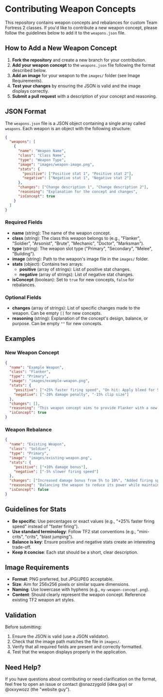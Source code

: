 # Contributing Weapon Concepts

This repository contains weapon concepts and rebalances for custom Team Fortress 2 classes. If you'd like to contribute a new weapon concept, please follow the guidelines below to add it to the `weapons.json` file.

## How to Add a New Weapon Concept

1. **Fork the repository** and create a new branch for your contribution.
2. **Add your weapon concept** to the `weapons.json` file following the format described below.
3. **Add an image** for your weapon to the `images/` folder (see Image Requirements).
4. **Test your changes** by ensuring the JSON is valid and the image displays correctly.
5. **Submit a pull request** with a description of your concept and reasoning.

## JSON Format

The `weapons.json` file is a JSON object containing a single array called `weapons`. Each weapon is an object with the following structure:

```json
{
  "weapons": [
    {
      "name": "Weapon Name",
      "class": "Class Name",
      "type": "Weapon Type",
      "image": "images/weapon-image.png",
      "stats": {
        "positive": ["Positive stat 1", "Positive stat 2"],
        "negative": ["Negative stat 1", "Negative stat 2"]
      },
      "changes": ["Change description 1", "Change description 2"],
      "reasoning": "Explanation for the concept and changes",
      "isConcept": true
    }
  ]
}
```

### Required Fields

- **name** (string): The name of the weapon concept.
- **class** (string): The class this weapon belongs to (e.g., "Flanker", "Soldier", "Arsonist", "Brute", "Mechanic", "Doctor", "Marksman").
- **type** (string): The weapon slot type ("Primary", "Secondary", "Melee", "Building").
- **image** (string): Path to the weapon's image file in the `images/` folder.
- **stats** (object): Contains two arrays:
  - **positive** (array of strings): List of positive stat changes.
  - **negative** (array of strings): List of negative stat changes.
- **isConcept** (boolean): Set to `true` for new concepts, `false` for rebalances.

### Optional Fields

- **changes** (array of strings): List of specific changes made to the weapon. Can be empty `[]` for new concepts.
- **reasoning** (string): Explanation of the concept's design, balance, or purpose. Can be empty `""` for new concepts.

## Examples

### New Weapon Concept
```json
{
  "name": "Example Weapon",
  "class": "Flanker",
  "type": "Primary",
  "image": "images/example-weapon.png",
  "stats": {
    "positive": ["+25% faster firing speed", "On hit: Apply bleed for 5 seconds"],
    "negative": ["-20% damage penalty", "-15% clip size"]
  },
  "changes": [],
  "reasoning": "This weapon concept aims to provide Flanker with a new aggressive playstyle option.",
  "isConcept": true
}
```

### Weapon Rebalance
```json
{
  "name": "Existing Weapon",
  "class": "Soldier",
  "type": "Primary",
  "image": "images/existing-weapon.png",
  "stats": {
    "positive": ["+10% damage bonus"],
    "negative": ["-5% slower firing speed"]
  },
  "changes": ["Increased damage bonus from 5% to 10%", "Added firing speed penalty"],
  "reasoning": "Balancing the weapon to reduce its power while maintaining viability.",
  "isConcept": false
}
```

## Guidelines for Stats

- **Be specific**: Use percentages or exact values (e.g., "+25% faster firing speed" instead of "faster firing").
- **Use standard terminology**: Follow TF2 stat conventions (e.g., "mini-crits", "crits", "blast jumping").
- **Balance is key**: Ensure positive and negative stats create an interesting trade-off.
- **Keep it concise**: Each stat should be a short, clear description.

## Image Requirements

- **Format**: PNG preferred, but JPG/JPEG acceptable.
- **Size**: Aim for 256x256 pixels or similar square dimensions.
- **Naming**: Use lowercase with hyphens (e.g., `my-weapon-concept.png`).
- **Content**: Should clearly represent the weapon concept. Reference existing TF2 weapon art styles.

## Validation

Before submitting:
1. Ensure the JSON is valid (use a JSON validator).
2. Check that the image path matches the file in `images/`.
3. Verify that all required fields are present and correctly formatted.
4. Test that the weapon displays properly in the application.

## Need Help?

If you have questions about contributing or need clarification on the format, feel free to open an issue or contact @snazzygold (idea guy) or @oxxywozz (the "website guy").
